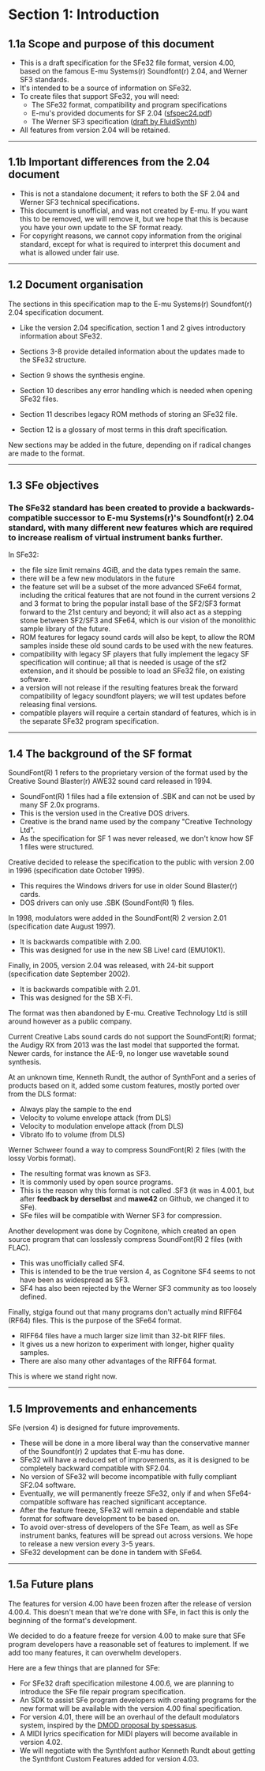 # Section 1: Introduction

## 1.1a Scope and purpose of this document

- This is a draft specification for the SFe32 file format, version 4.00, based on the famous E-mu Systems(r) Soundfont(r) 2.04, and Werner SF3 standards.
- It's intended to be a source of information on SFe32.
- To create files that support SFe32, you will need:
    - The SFe32 format, compatibility and program specifications
    - E-mu's provided documents for SF 2.04 ([sfspec24.pdf](https://freepats.zenvoid.org/sf2/sfspec24.pdf))
    - The Werner SF3 specification ([draft by FluidSynth](https://github.com/FluidSynth/fluidsynth/wiki/SoundFont3Format))
- All features from version 2.04 will be retained.

* * *

## 1.1b Important differences from the 2.04 document

- This is not a standalone document; it refers to both the SF 2.04 and Werner SF3 technical specifications.
- This document is unofficial, and was not created by E-mu. If you want this to be removed, we will remove it, but we hope that this is because you have your own update to the SF format ready.
- For copyright reasons, we cannot copy information from the original standard, except for what is required to interpret this document and what is allowed under fair use.

* * *

## 1.2 Document organisation

The sections in this specification map to the E-mu Systems(r) Soundfont(r) 2.04 specification document.

- Like the version 2.04 specification, section 1 and 2 gives introductory information about SFe32.
    
- Sections 3-8 provide detailed information about the updates made to the SFe32 structure.
    
- Section 9 shows the synthesis engine.
    
- Section 10 describes any error handling which is needed when opening SFe32 files.
    
- Section 11 describes legacy ROM methods of storing an SFe32 file.
    
- Section 12 is a glossary of most terms in this draft specification.
    

New sections may be added in the future, depending on if radical changes are made to the format.

* * *

## 1.3 SFe objectives

### The SFe32 standard has been created to provide a backwards-compatible successor to E-mu Systems(r)'s Soundfont(r) 2.04 standard, with many different new features which are required to increase realism of virtual instrument banks further.

In SFe32:

- the file size limit remains 4GiB, and the data types remain the same.
- there will be a few new modulators in the future
- the feature set will be a subset of the more advanced SFe64 format, including the critical features that are not found in the current versions 2 and 3 format to bring the popular install base of the SF2/SF3 format forward to the 21st century and beyond; it will also act as a stepping stone between SF2/SF3 and SFe64, which is our vision of the monolithic sample library of the future.
- ROM features for legacy sound cards will also be kept, to allow the ROM samples inside these old sound cards to be used with the new features.
- compatibility with legacy SF players that fully implement the legacy SF specification will continue; all that is needed is usage of the sf2 extension, and it should be possible to load an SFe32 file, on existing software.
- a version will not release if the resulting features break the forward compatibility of legacy soundfont players; we will test updates before releasing final versions.
- compatible players will require a certain standard of features, which is in the separate SFe32 program specification.

* * *

## 1.4 The background of the SF format

SoundFont(R) 1 refers to the proprietary version of the format used by the Creative Sound Blaster(r) AWE32 sound card released in 1994.

- SoundFont(R) 1 files had a file extension of .SBK and can not be used by many SF 2.0x programs.
- This is the version used in the Creative DOS drivers.
- Creative is the brand name used by the company "Creative Technology Ltd".
- As the specification for SF 1 was never released, we don't know how SF 1 files were structured.

Creative decided to release the specification to the public with version 2.00 in 1996 (specification date October 1995).

- This requires the Windows drivers for use in older Sound Blaster(r) cards.
- DOS drivers can only use .SBK (SoundFont(R) 1) files.

In 1998, modulators were added in the SoundFont(R) 2 version 2.01 (specification date August 1997).

- It is backwards compatible with 2.00.
- This was designed for use in the new SB Live! card (EMU10K1).

Finally, in 2005, version 2.04 was released, with 24-bit support (specification date September 2002).

- It is backwards compatible with 2.01.
- This was designed for the SB X-Fi.

The format was then abandoned by E-mu. Creative Technology Ltd is still around however as a public company.

Current Creative Labs sound cards do not support the SoundFont(R) format; the Audigy RX from 2013 was the last model that supported the format. Newer cards, for instance the AE-9, no longer use wavetable sound synthesis.

At an unknown time, Kenneth Rundt, the author of SynthFont and a series of products based on it, added some custom features, mostly ported over from the DLS format:

- Always play the sample to the end
- Velocity to volume envelope attack (from DLS)
- Velocity to modulation envelope attack (from DLS)
- Vibrato lfo to volume (from DLS)

Werner Schweer found a way to compress SoundFont(R) 2 files (with the lossy Vorbis format).

- The resulting format was known as SF3.
- It is commonly used by open source programs.
- This is the reason why this format is not called .SF3 (it was in 4.00.1, but after **feedback by derselbst** and **mawe42** on Github, we changed it to SFe).
- SFe files will be compatible with Werner SF3 for compression.

Another development was done by Cognitone, which created an open source program that can losslessly compress SoundFont(R) 2 files (with FLAC).

- This was unofficially called SF4.
- This is intended to be the true version 4, as Cognitone SF4 seems to not have been as widespread as SF3.
- SF4 has also been rejected by the Werner SF3 community as too loosely defined.

Finally, stgiga found out that many programs don't actually mind RIFF64 (RF64) files. This is the purpose of the SFe64 format.

- RIFF64 files have a much larger size limit than 32-bit RIFF files.
- It gives us a new horizon to experiment with longer, higher quality samples.
- There are also many other advantages of the RIFF64 format.

This is where we stand right now.

* * *

## 1.5 Improvements and enhancements

SFe (version 4) is designed for future improvements.

- These will be done in a more liberal way than the conservative manner of the Soundfont(r) 2 updates that E-mu has done.
- SFe32 will have a reduced set of improvements, as it is designed to be completely backward compatible with SF2.04.
- No version of SFe32 will become incompatible with fully compliant SF2.04 software.
- Eventually, we will permanently freeze SFe32, only if and when SFe64-compatible software has reached significant acceptance.
- After the feature freeze, SFe32 will remain a dependable and stable format for software development to be based on.
- To avoid over-stress of developers of the SFe Team, as well as SFe instrument banks, features will be spread out across versions. We hope to release a new version every 3-5 years.
- SFe32 development can be done in tandem with SFe64.

* * *

## 1.5a Future plans

The features for version 4.00 have been frozen after the release of version 4.00.4. This doesn't mean that we're done with SFe, in fact this is only the beginning of the format's development.

We decided to do a feature freeze for version 4.00 to make sure that SFe program developers have a reasonable set of features to implement. If we add too many features, it can overwhelm developers.

Here are a few things that are planned for SFe:

- For SFe32 draft specification milestone 4.00.6, we are planning to introduce the SFe file repair program specification.
- An SDK to assist SFe program developers with creating programs for the new format will be available with the version 4.00 final specification.
- For version 4.01, there will be an overhaul of the default modulators system, inspired by the [DMOD proposal by spessasus](https://github.com/davy7125/polyphone/issues/205).
- A MIDI lyrics specification for MIDI players will become available in version 4.02.
- We will negotiate with the Synthfont author Kenneth Rundt about getting the Synthfont Custom Features added for version 4.03.